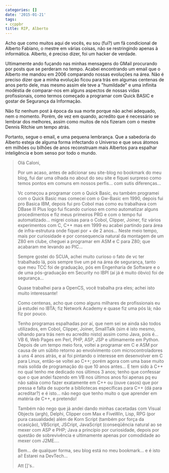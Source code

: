```yaml
---
categories: []
date: '2015-01-21'
tags:
- ccppbr
title: RIP, Alberto
---
```


Acho que como muitos aqui de vocês, eu sou (fui?) um fã condicional de Alberto Fabiano, o mestre em várias coisas, não se restringindo apenas à informática. Alberto, é preciso dizer, foi um hacker de verdade.

Ultimamente ando fuçando nas minhas mensagens do GMail procurando por posts que se perderam no tempo. Acabei encontrando um email que o Alberto me mandou em 2006 comparando nossas evoluções na área. Não é preciso dizer que a minha evolução ficou para trás em algumas centenas de anos perto dele, mas mesmo assim ele teve a "humildade" e uma infinita modéstia de comparar-nos em alguns aspectos de nossas vidas profissionais, como termos começado a programar com Quick BASIC e gostar de Segurança da Informação.

Não fiz nenhum post à época da sua morte porque não achei adequado, nem o momento. Porém, de vez em quando, acredito que é necessário se lembrar dos melhores, assim como muitos de nós fizeram com o mestre Dennis Ritchie um tempo atrás.

Portanto, segue o email, e uma pequena lembrança. Que a sabedoria do Alberto esteja de alguma forma infectando o Universo e que seus átomos em milhões ou bilhões de anos reconstruam mais Albertos para espalhar inteligência e bom senso por todo o mundo.

> Olá Caloni,
> 
> Por um acaso, antes de adicionar seu site-blog no bookmark  do meu blog, fui dar uma olhada no about do seu site e fiquei surpreso como temos pontos em comuns em nossos perfis... com sutis diferenças... 
> 
> Vc começou a programar com o Quick Basic, eu também programei com o Quick Basic mas comecei com o Gw-Basic em 1990, depois fui pro Basica IBM, depois fui pro Cobol mas como eu trabalhava com DBase III Plus logo fui ficando curioso em como automatizar alguns procedimentos e fiz meus primeiros PRG e com o tempo fui automatizado... migrei coisas para o Cobol, Clipper, Joiner, fiz vários experimentos com C, C++ mas em 1999 eu acabei partindo para área de infra-estrutura onde fiquei por + de 2 anos... Neste meio tempo, mais por curiosidade e por consequencia natural da montagem de um Z80 em clube, cheguei a programar em ASM e C para Z80; que acabaram me levando ao PIC... 
> 
> Sempre gostei do SCUA, achei muito curioso o fato de vc ter trabalhado lá, pois sempre tive um pé na área de segurança, tanto que meu TCC foi de graduação, pós em Engenharia de Software e o de uma pós-graduação em Security no IBPI (aí já é muito óbvio) foi de segurança... 
> 
> Quase trabalhei para a OpenCS, você trabalha pra eles; achei isto muito interessante!
> 
> Como centenas, acho que como alguns milhares de profissionais eu já estudei no IBTA; fiz Network Academy e quase fiz uma pós lá; não fiz por pouco. 
> 
> Tenho programas espalhadas por aí, que nem sei se ainda são todos utilizados, em Cobol, Clipper, Joiner, SmallTalk (sim é isto mesmo, olhando para trás nem eu acredito nisto) assim como Java, pois é... VB 6, Web Pages em Perl, PHP, ASP, JSP e ultimamente em Python.  Depois de um tempo meio fora, voltei a programar em C e ASM por causa de um súbito retorno ao envolvimento com microcontroladores à uns 4 anos atrás, e aí foi pintando o interesse em desenvolver em C para Linux, então-se voltei ao C++; porém agora com uma base muito mais solida de programação do que 10 anos antes... E tem sido à C++ no qual tenho me dedicado nos últimos 3 anos; tenho que confessar que o que andei fazendo em VB nos últimos anos foi apenas pq eu não sabia como fazer exatamente em C++ ou (ouve casos) que por pressa e falta de suporte a bibliotecas específicas para C++ (dá para acreditar?) e é isto... não nego que tenho muito o que aprender em matéria de C++, e pretendo! 
> 
> Também não nego que já andei dando minhas cacetadas com Visual Objects (argh), Delphi, Clipper com Max e FiveWin, Lisp, RPG (por pura casualidade) além de Korn Script (também por força da ocasição), VBScript, JSCript, JavaScript (conseqüência natural ao se mexer com ASP e PHP; Java a princípio por curiosidade, depois por questão de sobrevivência e ultimamente apenas por comodidade ao mexer com J2ME.... 
> 
> Bem... de qualquer forma, seu blog está no meu bookmark... e é isto aí!  Estarei na DevTech...
> 
> Att []'s..

